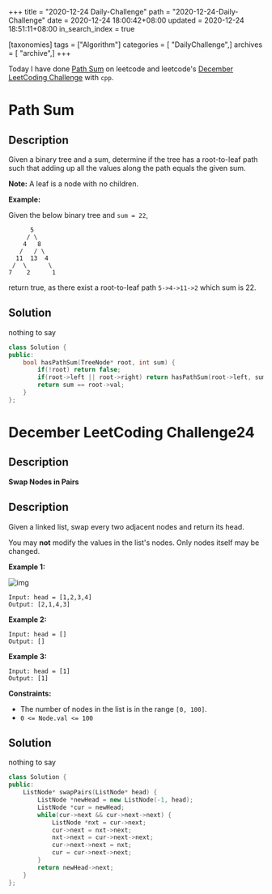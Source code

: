 +++
title = "2020-12-24 Daily-Challenge"
path = "2020-12-24-Daily-Challenge"
date = 2020-12-24 18:00:42+08:00
updated = 2020-12-24 18:51:11+08:00
in_search_index = true

[taxonomies]
tags = ["Algorithm"]
categories = [ "DailyChallenge",]
archives = [ "archive",]
+++

Today I have done [Path Sum](https://leetcode.com/problems/path-sum/) on leetcode and leetcode's [December LeetCoding Challenge](https://leetcode.com/explore/challenge/card/december-leetcoding-challenge/572/week-4-december-22nd-december-28th/3579/) with `cpp`.

<!-- more -->

# Path Sum

## Description

Given a binary tree and a sum, determine if the tree has a root-to-leaf path such that adding up all the values along the path equals the given sum.

**Note:** A leaf is a node with no children.

**Example:**

Given the below binary tree and `sum = 22`,

```
      5
     / \
    4   8
   /   / \
  11  13  4
 /  \      \
7    2      1
```

return true, as there exist a root-to-leaf path `5->4->11->2` which sum is 22.

## Solution

nothing to say

``` cpp
class Solution {
public:
    bool hasPathSum(TreeNode* root, int sum) {
        if(!root) return false;
        if(root->left || root->right) return hasPathSum(root->left, sum-root->val) || hasPathSum(root->right, sum-root->val);
        return sum == root->val;
    }
};
```

# December LeetCoding Challenge24

## Description

**Swap Nodes in Pairs**

## Description

Given a linked list, swap every two adjacent nodes and return its head.

You may **not** modify the values in the list's nodes. Only nodes itself may be changed.

**Example 1:**

![img](https://assets.leetcode.com/uploads/2020/10/03/swap_ex1.jpg)

```
Input: head = [1,2,3,4]
Output: [2,1,4,3]
```

**Example 2:**

```
Input: head = []
Output: []
```

**Example 3:**

```
Input: head = [1]
Output: [1]
```

**Constraints:**

- The number of nodes in the list is in the range `[0, 100]`.
- `0 <= Node.val <= 100`

## Solution

nothing to say

``` cpp
class Solution {
public:
    ListNode* swapPairs(ListNode* head) {
        ListNode *newHead = new ListNode(-1, head);
        ListNode *cur = newHead;
        while(cur->next && cur->next->next) {
            ListNode *nxt = cur->next;
            cur->next = nxt->next;
            nxt->next = cur->next->next;
            cur->next->next = nxt;
            cur = cur->next->next;
        }
        return newHead->next;
    }
};
```